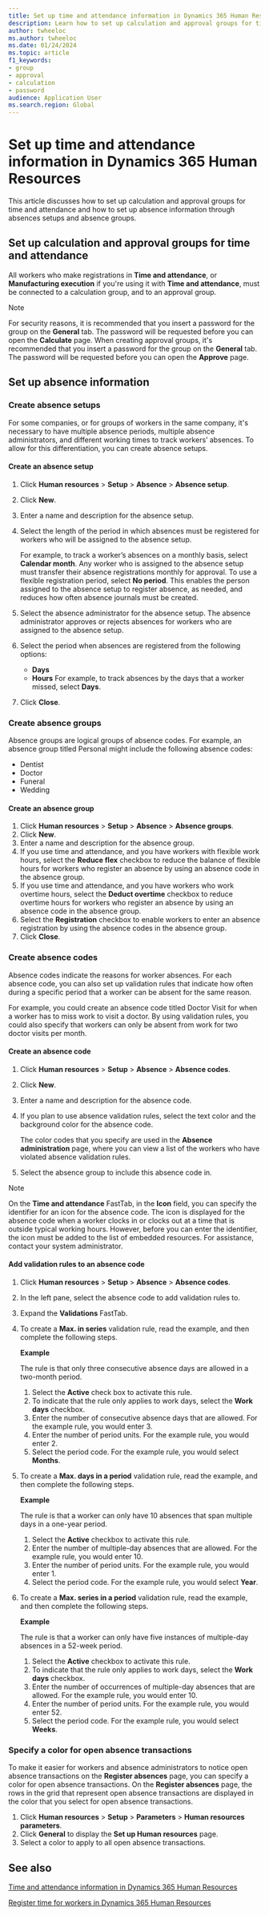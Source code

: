 ```yaml
---
title: Set up time and attendance information in Dynamics 365 Human Resources
description: Learn how to set up calculation and approval groups for time and attendance and set up absence information in Dynamics 365 Human Resources.
author: twheeloc
ms.author: twheeloc
ms.date: 01/24/2024
ms.topic: article
f1_keywords:
- group
- approval
- calculation
- password
audience: Application User
ms.search.region: Global
---
```


# Set up time and attendance information in Dynamics 365 Human Resources

This article discusses how to set up calculation and approval groups for time and attendance and how to set up absence information through absences setups and absence groups.

## Set up calculation and approval groups for time and attendance 

All workers who make registrations in **Time and attendance**, or **Manufacturing execution** if you're using it with **Time and attendance**, must be connected to a calculation group, and to an approval group.

> [!NOTE]
> For security reasons, it is recommended that you insert a password for the group on the **General** tab. The password will be requested before you can open the **Calculate** page.
> When creating approval groups, it's recommended that you insert a password for the group on the **General** tab. The password will be requested before you can open the **Approve** page.

## Set up absence information

### Create absence setups

For some companies, or for groups of workers in the same company, it's necessary to have multiple absence periods, multiple absence administrators, and different working times to track workers’ absences. To allow for this differentiation, you can create absence setups.

#### Create an absence setup

1.  Click **Human resources** \> **Setup** \> **Absence** \> **Absence setup**.
2.  Click **New**.
3.  Enter a name and description for the absence setup.
4.  Select the length of the period in which absences must be registered for workers who will be assigned to the absence setup.
    
    For example, to track a worker’s absences on a monthly basis, select **Calendar month**. Any worker who is assigned to the absence setup must transfer their absence registrations monthly for approval.
    To use a flexible registration period, select **No period**. This enables the person assigned to the absence setup to register absence, as needed, and reduces how often absence journals must be created.

5.  Select the absence administrator for the absence setup. The absence administrator approves or rejects absences for workers who are assigned to the absence setup.
6.  Select the period when absences are registered from the following options:
    - **Days**
    - **Hours**
     For example, to track absences by the days that a worker missed, select **Days**.

7.  Click **Close**.

### Create absence groups

Absence groups are logical groups of absence codes. For example, an absence group titled Personal might include the following absence codes:

  - Dentist
  - Doctor
  - Funeral
  - Wedding

#### Create an absence group

1.  Click **Human resources** \> **Setup** \> **Absence** \> **Absence groups**.
2.  Click **New**.
3.  Enter a name and description for the absence group.
4.  If you use time and attendance, and you have workers with flexible work hours, select the **Reduce flex** checkbox to reduce the balance of flexible hours for workers who register an absence by using an absence code in the absence group.
5.  If you use time and attendance, and you have workers who work overtime hours, select the **Deduct overtime** checkbox to reduce overtime hours for workers who register an absence by using an absence code in the absence group.
6.  Select the **Registration** checkbox to enable workers to enter an absence registration by using the absence codes in the absence group.
7.  Click **Close**.

### Create absence codes

Absence codes indicate the reasons for worker absences. For each absence code, you can also set up validation rules that indicate how often during a specific period that a worker can be absent for the same reason.

For example, you could create an absence code titled Doctor Visit for when a worker has to miss work to visit a doctor. By using validation rules, you could also specify that workers can only be absent from work for two doctor visits per month.

#### Create an absence code

1.  Click **Human resources** \> **Setup** \> **Absence** \> **Absence codes**.
2.  Click **New**.
3.  Enter a name and description for the absence code.
4.  If you plan to use absence validation rules, select the text color and the background color for the absence code.
    
    The color codes that you specify are used in the **Absence administration** page, where you can view a list of the workers who have violated absence validation rules.

5.  Select the absence group to include this absence code in.

> [!NOTE]
> On the **Time and attendance** FastTab, in the **Icon** field, you can specify the identifier for an icon for the absence code. The icon is displayed for the absence code when a worker clocks in or clocks out at a time that is outside typical working hours. However, before you can enter the identifier, the icon must be added to the list of embedded resources. For assistance, contact your system administrator.

#### Add validation rules to an absence code

1.  Click **Human resources** \> **Setup** \> **Absence** \> **Absence codes**.
2.  In the left pane, select the absence code to add validation rules to.
3.  Expand the **Validations** FastTab.
4.  To create a **Max. in series** validation rule, read the example, and then complete the following steps.
    
    **Example**
    
    The rule is that only three consecutive absence days are allowed in a two-month period.
    
    1.  Select the **Active** check box to activate this rule.
    2.  To indicate that the rule only applies to work days, select the **Work days** checkbox.
    3.  Enter the number of consecutive absence days that are allowed. For the example rule, you would enter 3.
    4.  Enter the number of period units. For the example rule, you would enter 2.
    5.  Select the period code. For the example rule, you would select **Months**.

5.  To create a **Max. days in a period** validation rule, read the example, and then complete the following steps.
    
    **Example**
    
    The rule is that a worker can only have 10 absences that span multiple days in a one-year period.
    
    1.  Select the **Active** checkbox to activate this rule.
    2.  Enter the number of multiple-day absences that are allowed. For the example rule, you would enter 10.
    3.  Enter the number of period units. For the example rule, you would enter 1.
    4.  Select the period code. For the example rule, you would select **Year**.

6.  To create a **Max. series in a period** validation rule, read the example, and then complete the following steps.
    
    **Example**
    
    The rule is that a worker can only have five instances of multiple-day absences in a 52-week period.
    
    1.  Select the **Active** checkbox to activate this rule.
    2.  To indicate that the rule only applies to work days, select the **Work days** checkbox.
    3.  Enter the number of occurrences of multiple-day absences that are allowed. For the example rule, you would enter 10.
    4.  Enter the number of period units. For the example rule, you would enter 52.
    5.  Select the period code. For the example rule, you would select **Weeks**.

### Specify a color for open absence transactions

To make it easier for workers and absence administrators to notice open absence transactions on the **Register absences** page, you can specify a color for open absence transactions. On the **Register absences** page, the rows in the grid that represent open absence transactions are displayed in the color that you select for open absence transactions.

1.  Click **Human resources** \> **Setup** \> **Parameters** \> **Human resources parameters**.
2.  Click **General** to display the **Set up Human resources** page.
3.  Select a color to apply to all open absence transactions.

## See also

[Time and attendance information in Dynamics 365 Human Resources](hr-about-time-and-attendance-information.md)

[Register time for workers in Dynamics 365 Human Resources](hr-register-time.md)
